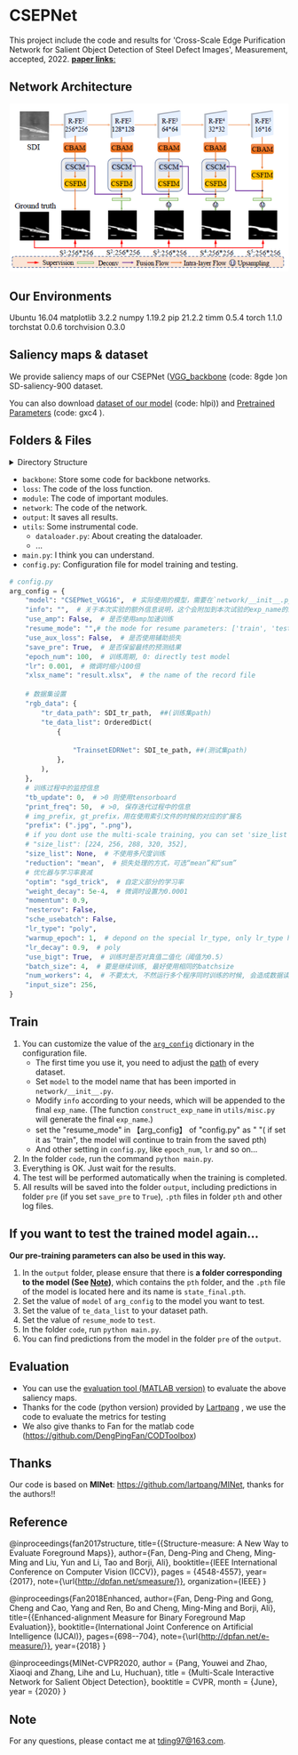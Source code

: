 # **CSEPNet**

This project include the code and results for 'Cross-Scale Edge Purification Network for Salient Object Detection
of Steel Defect Images', Measurement, accepted, 2022.   [**paper links**:](https://doi.org/10.1016/j.measurement.2022.111429)

## Network Architecture

   <div align=center>
   <img src="https://github.com/showmaker369/CSEPNet/blob/main/network.PNG">
   </div>

## Our Environments 

Ubuntu                             16.04
matplotlib                         3.2.2
numpy                              1.19.2
pip                                21.2.2
timm                               0.5.4
torch                              1.1.0
torchstat                          0.0.6
torchvision                        0.3.0

## Saliency maps & dataset

 We provide saliency maps of our CSEPNet ([VGG_backbone](https://pan.baidu.com/s/1vTg5Zqs3G4RMiElVk22shg) (code: 8gde )on SD-saliency-900 dataset.

You can also download [dataset of our model](https://pan.baidu.com/s/1Y3fObBrnbpWkSEf3LvWXSA) (code: hlpi)) and [Pretrained Parameters](https://pan.baidu.com/s/1CajYCSMmy7pfteD4jRrkig ) (code: gxc4 ).


## Folders & Files

<details>
<summary>Directory Structure</summary>

```shell script
$ tree -L 3
.
├── backbone
│   ├── __init__.py
│   ├── origin
│   │   ├── from_origin.py
│   │   ├── __init__.py
│   │   ├── resnet.py
│   │   └── vgg.py
│   └── wsgn
│       ├── customized_func.py
│       ├── from_wsgn.py
│       ├── __init__.py
│       ├── resnet.py
│       └── resnext.py
├── config.py
├── LICENSE
├── loss
│   ├── CEL.py,pytorch_ssim
│   └── __init__.py
├── main.py
├── module
│   ├── BaseBlocks.py
│   ├── __init__.py
│   ├── MyModule.py

├── network
│   ├── __init__.py
│   ├── CSEPNet.py
├── output (These are the files generated when I ran the code.)
│   ├── result
│   │   ├── cfg_2020-07-23.txt
│   │   ├── pre
│   │   ├── pth(generate in training process)
│   └── result.xlsx   
│         
├── readme.md
└── utils
    ├── py_sod_metrics(code to calculate metrics)
    ├── dataloader.py
    ├── __init__.py
    ├── joint_transforms.py
    ├── metric.py
    ├── misc.py
    ├── pipeline_ops.py
    ├── recorder.py
    ├── solver.py
    └── tensor_ops.py

```
</details>

* `backbone`: Store some code for backbone networks.
* `loss`: The code of the loss function.
* `module`: The code of important modules.
* `network`: The code of the network.
* `output`: It saves all results.
* `utils`: Some instrumental code.
    * `dataloader.py`: About creating the dataloader.
    * ...
* `main.py`: I think you can understand.
* `config.py`: Configuration file for model training and testing.



```python
# config.py
arg_config = {
    "model": "CSEPNet_VGG16",  # 实际使用的模型，需要在`network/__init__.py`中导入   CSEPNET_Res50
    "info": "",  # 关于本次实验的额外信息说明，这个会附加到本次试验的exp_name的结尾，如果为空，则不会附加内容。
    "use_amp": False,  # 是否使用amp加速训练
    "resume_mode": "",# the mode for resume parameters: ['train', 'test', '']
    "use_aux_loss": False,  # 是否使用辅助损失
    "save_pre": True,  # 是否保留最终的预测结果
    "epoch_num": 100,  # 训练周期, 0: directly test model
    "lr": 0.001,  # 微调时缩小100倍
    "xlsx_name": "result.xlsx",  # the name of the record file

    # 数据集设置
    "rgb_data": {
        "tr_data_path": SDI_tr_path,  ##(训练集path)
        "te_data_list": OrderedDict(
            {

                "TrainsetEDRNet": SDI_te_path, ##(测试集path)
            },
        ),
    },
    # 训练过程中的监控信息
    "tb_update": 0,  # >0 则使用tensorboard
    "print_freq": 50,  # >0, 保存迭代过程中的信息
    # img_prefix, gt_prefix，用在使用索引文件的时候的对应的扩展名
    "prefix": (".jpg", ".png"),
    # if you dont use the multi-scale training, you can set 'size_list': None
    # "size_list": [224, 256, 288, 320, 352],
    "size_list": None,  # 不使用多尺度训练
    "reduction": "mean",  # 损失处理的方式，可选“mean”和“sum”
    # 优化器与学习率衰减
    "optim": "sgd_trick",  # 自定义部分的学习率
    "weight_decay": 5e-4,  # 微调时设置为0.0001
    "momentum": 0.9,
    "nesterov": False,
    "sche_usebatch": False,
    "lr_type": "poly",
    "warmup_epoch": 1,  # depond on the special lr_type, only lr_type has 'warmup', when set it to 1, it means no warmup.
    "lr_decay": 0.9,  # poly
    "use_bigt": True,  # 训练时是否对真值二值化（阈值为0.5）
    "batch_size": 4,  # 要是继续训练, 最好使用相同的batchsize
    "num_workers": 4,  # 不要太大, 不然运行多个程序同时训练的时候, 会造成数据读入速度受影响
    "input_size": 256,
}
```

</details>

## Train

1. You can customize the value of the [`arg_config`](config.py#L20) dictionary in the configuration file.
    * The first time you use it, you need to adjust the [path](config.py#L9-L17) of every dataset.
    * Set `model` to the model name that has been imported in `network/__init__.py`.
    * Modify `info` according to your needs, which will be appended to the final `exp_name`. (The function `construct_exp_name` in `utils/misc.py` will generate the final `exp_name`.)
    * set the "resume_mode" in 【arg_config】 of  "config.py" as " "( if set it as "train", the model will continue to train from the saved pth)
    * And other setting in `config.py`, like `epoch_num`, `lr` and so on...
2. In the folder `code`, run the command `python main.py`.
3. Everything is OK. Just wait for the results.
4. The test will be performed automatically when the training is completed.
5. All results will be saved into the folder `output`, including predictions in folder `pre` (if you set `save_pre` to `True`), `.pth` files in folder `pth` and other log files.

## If you want to **test** the trained model again...

**Our pre-training parameters can also be used in this way.**

1. In the `output` folder, please ensure that there is **a folder corresponding to the model (See [Note](#Note))**, which contains the `pth` folder, and the `.pth` file of the model is located here and its name is `state_final.pth`.
2. Set the value of `model` of `arg_config` to the model you want to test.
3. Set the value of `te_data_list` to your dataset path.
4. Set the value of `resume_mode` to `test`.
5. In the folder `code`, run `python main.py`.
6. You can find predictions from the model in the folder `pre` of the `output`.

## Evaluation

- You can use the [evaluation tool (MATLAB version)](https://github.com/DengPingFan/CODToolbox) to evaluate the above saliency maps.
- Thanks for the code (python version) provided by  [Lartpang](https://github.com/lartpang/PySODMetrics) , we use the code to evaluate the metrics for testing
- We also give thanks to Fan for the matlab code (https://github.com/DengPingFan/CODToolbox)

## Thanks

Our code is based on **MINet**: https://github.com/lartpang/MINet, thanks for the authors!!



## Reference

@inproceedings{fan2017structure,
	title={{Structure-measure: A New Way to Evaluate Foreground Maps}},
	author={Fan, Deng-Ping and Cheng, Ming-Ming and Liu, Yun and Li, Tao and Borji, Ali},
	booktitle={IEEE International Conference on Computer Vision (ICCV)},
	pages = {4548-4557},
	year={2017},
	note={\url{http://dpfan.net/smeasure/}},
	organization={IEEE}
}

@inproceedings{Fan2018Enhanced,
	author={Fan, Deng-Ping and Gong, Cheng and Cao, Yang and Ren, Bo and Cheng, Ming-Ming and Borji, Ali},
	title={{Enhanced-alignment Measure for Binary Foreground Map Evaluation}},
	booktitle={International Joint Conference on Artificial Intelligence (IJCAI)},
	pages={698--704},
	note={\url{http://dpfan.net/e-measure/}},
	year={2018}
}

@inproceedings{MINet-CVPR2020,
    author = {Pang, Youwei and Zhao, Xiaoqi and Zhang, Lihe and Lu, Huchuan},
    title = {Multi-Scale Interactive Network for Salient Object Detection},
    booktitle = CVPR,
    month = {June},
    year = {2020}
}

## Note

For any questions, please contact me at tding97@163.com.

</details>
